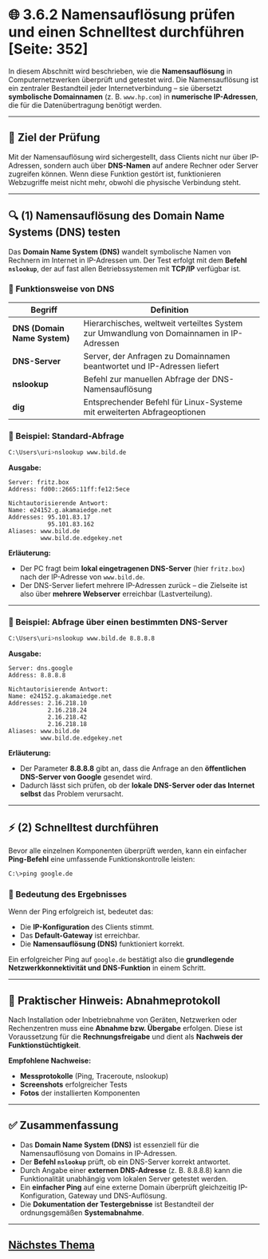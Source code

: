 # 🌐 3.6.2 Namensauflösung prüfen und einen Schnelltest durchführen [Seite: 352]

In diesem Abschnitt wird beschrieben, wie die **Namensauflösung** in Computernetzwerken überprüft und getestet wird. Die Namensauflösung ist ein zentraler Bestandteil jeder Internetverbindung – sie übersetzt **symbolische Domainnamen** (z. B. `www.hp.com`) in **numerische IP-Adressen**, die für die Datenübertragung benötigt werden.

---

## 🧭 Ziel der Prüfung

Mit der Namensauflösung wird sichergestellt, dass Clients nicht nur über IP-Adressen, sondern auch über **DNS-Namen** auf andere Rechner oder Server zugreifen können.
Wenn diese Funktion gestört ist, funktionieren Webzugriffe meist nicht mehr, obwohl die physische Verbindung steht.

---

## 🔍 (1) Namensauflösung des Domain Name Systems (DNS) testen

Das **Domain Name System (DNS)** wandelt symbolische Namen von Rechnern im Internet in IP-Adressen um.
Der Test erfolgt mit dem **Befehl `nslookup`**, der auf fast allen Betriebssystemen mit **TCP/IP** verfügbar ist.

### 🔹 Funktionsweise von DNS

| Begriff                      | Definition                                                                               |
| ---------------------------- | ---------------------------------------------------------------------------------------- |
| **DNS (Domain Name System)** | Hierarchisches, weltweit verteiltes System zur Umwandlung von Domainnamen in IP-Adressen |
| **DNS-Server**               | Server, der Anfragen zu Domainnamen beantwortet und IP-Adressen liefert                  |
| **nslookup**                 | Befehl zur manuellen Abfrage der DNS-Namensauflösung                                     |
| **dig**                      | Entsprechender Befehl für Linux-Systeme mit erweiterten Abfrageoptionen                  |

### 🔹 Beispiel: Standard-Abfrage

```bash
C:\Users\uri>nslookup www.bild.de
```

**Ausgabe:**

```
Server: fritz.box
Address: fd00::2665:11ff:fe12:5ece

Nichtautorisierende Antwort:
Name: e24152.g.akamaiedge.net
Addresses: 95.101.83.17
           95.101.83.162
Aliases: www.bild.de
         www.bild.de.edgekey.net
```

**Erläuterung:**

* Der PC fragt beim **lokal eingetragenen DNS-Server** (hier `fritz.box`) nach der IP-Adresse von `www.bild.de`.
* Der DNS-Server liefert mehrere IP-Adressen zurück – die Zielseite ist also über **mehrere Webserver** erreichbar (Lastverteilung).

---

### 🔹 Beispiel: Abfrage über einen bestimmten DNS-Server

```bash
C:\Users\uri>nslookup www.bild.de 8.8.8.8
```

**Ausgabe:**

```
Server: dns.google
Address: 8.8.8.8

Nichtautorisierende Antwort:
Name: e24152.g.akamaiedge.net
Addresses: 2.16.218.10
           2.16.218.24
           2.16.218.42
           2.16.218.18
Aliases: www.bild.de
         www.bild.de.edgekey.net
```

**Erläuterung:**

* Der Parameter **8.8.8.8** gibt an, dass die Anfrage an den **öffentlichen DNS-Server von Google** gesendet wird.
* Dadurch lässt sich prüfen, ob der **lokale DNS-Server oder das Internet selbst** das Problem verursacht.

---

## ⚡ (2) Schnelltest durchführen

Bevor alle einzelnen Komponenten überprüft werden, kann ein einfacher **Ping-Befehl** eine umfassende Funktionskontrolle leisten:

```bash
C:\>ping google.de
```

### 🔹 Bedeutung des Ergebnisses

Wenn der Ping erfolgreich ist, bedeutet das:

* Die **IP-Konfiguration** des Clients stimmt.
* Das **Default-Gateway** ist erreichbar.
* Die **Namensauflösung (DNS)** funktioniert korrekt.

Ein erfolgreicher Ping auf `google.de` bestätigt also die **grundlegende Netzwerkkonnektivität und DNS-Funktion** in einem Schritt.

---

## 🧾 Praktischer Hinweis: Abnahmeprotokoll

Nach Installation oder Inbetriebnahme von Geräten, Netzwerken oder Rechenzentren muss eine **Abnahme bzw. Übergabe** erfolgen.
Diese ist Voraussetzung für die **Rechnungsfreigabe** und dient als **Nachweis der Funktionstüchtigkeit**.

**Empfohlene Nachweise:**

* **Messprotokolle** (Ping, Traceroute, nslookup)
* **Screenshots** erfolgreicher Tests
* **Fotos** der installierten Komponenten

---

## ✅ Zusammenfassung

* Das **Domain Name System (DNS)** ist essenziell für die Namensauflösung von Domains in IP-Adressen.
* Der **Befehl `nslookup`** prüft, ob ein DNS-Server korrekt antwortet.
* Durch Angabe einer **externen DNS-Adresse** (z. B. 8.8.8.8) kann die Funktionalität unabhängig vom lokalen Server getestet werden.
* Ein **einfacher Ping** auf eine externe Domain überprüft gleichzeitig IP-Konfiguration, Gateway und DNS-Auflösung.
* Die **Dokumentation der Testergebnisse** ist Bestandteil der ordnungsgemäßen **Systemabnahme**.


---

## [Nächstes Thema](./3.6.2_Namensaufloesung_pruefen_und_einen_Schnelltest_durchfuehren.md)